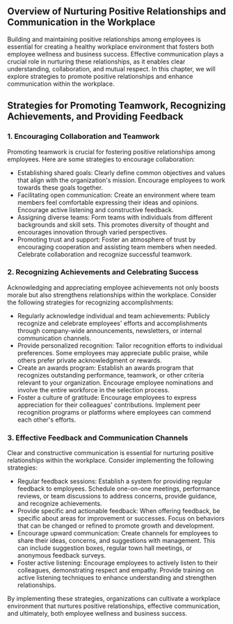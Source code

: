 
## Overview of Nurturing Positive Relationships and Communication in the Workplace

Building and maintaining positive relationships among employees is essential for creating a healthy workplace environment that fosters both employee wellness and business success. Effective communication plays a crucial role in nurturing these relationships, as it enables clear understanding, collaboration, and mutual respect. In this chapter, we will explore strategies to promote positive relationships and enhance communication within the workplace.

## Strategies for Promoting Teamwork, Recognizing Achievements, and Providing Feedback

### 1\. Encouraging Collaboration and Teamwork

Promoting teamwork is crucial for fostering positive relationships among employees. Here are some strategies to encourage collaboration:

- Establishing shared goals: Clearly define common objectives and values that align with the organization's mission. Encourage employees to work towards these goals together.
- Facilitating open communication: Create an environment where team members feel comfortable expressing their ideas and opinions. Encourage active listening and constructive feedback.
- Assigning diverse teams: Form teams with individuals from different backgrounds and skill sets. This promotes diversity of thought and encourages innovation through varied perspectives.
- Promoting trust and support: Foster an atmosphere of trust by encouraging cooperation and assisting team members when needed. Celebrate collaboration and recognize successful teamwork.

### 2\. Recognizing Achievements and Celebrating Success

Acknowledging and appreciating employee achievements not only boosts morale but also strengthens relationships within the workplace. Consider the following strategies for recognizing accomplishments:

- Regularly acknowledge individual and team achievements: Publicly recognize and celebrate employees' efforts and accomplishments through company-wide announcements, newsletters, or internal communication channels.
- Provide personalized recognition: Tailor recognition efforts to individual preferences. Some employees may appreciate public praise, while others prefer private acknowledgment or rewards.
- Create an awards program: Establish an awards program that recognizes outstanding performance, teamwork, or other criteria relevant to your organization. Encourage employee nominations and involve the entire workforce in the selection process.
- Foster a culture of gratitude: Encourage employees to express appreciation for their colleagues' contributions. Implement peer recognition programs or platforms where employees can commend each other's efforts.

### 3\. Effective Feedback and Communication Channels

Clear and constructive communication is essential for nurturing positive relationships within the workplace. Consider implementing the following strategies:

- Regular feedback sessions: Establish a system for providing regular feedback to employees. Schedule one-on-one meetings, performance reviews, or team discussions to address concerns, provide guidance, and recognize achievements.
- Provide specific and actionable feedback: When offering feedback, be specific about areas for improvement or successes. Focus on behaviors that can be changed or refined to promote growth and development.
- Encourage upward communication: Create channels for employees to share their ideas, concerns, and suggestions with management. This can include suggestion boxes, regular town hall meetings, or anonymous feedback surveys.
- Foster active listening: Encourage employees to actively listen to their colleagues, demonstrating respect and empathy. Provide training on active listening techniques to enhance understanding and strengthen relationships.

By implementing these strategies, organizations can cultivate a workplace environment that nurtures positive relationships, effective communication, and ultimately, both employee wellness and business success.
